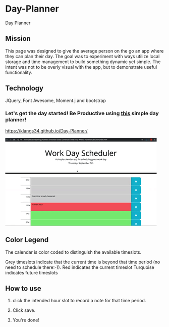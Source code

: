 # Day-Planner
Day Planner

## Mission
This page was designed to give the average person on the go an app where they can plan their day.  The goal was to experiment with ways utilize local storage and time management to build something dynamic yet simple.  The intent was not to be overly visual with the app, but to demonstrate useful functionality.

## Technology 
JQuery, Font Awesome, Moment.j and bootstrap

### Let's get the day started!  Be Productive using [this](https://klangs34.github.io/Day-Planner/) simple day planner!

https://klangs34.github.io/Day-Planner/

![Day Planner](./DayPlanner.gif)

## Color Legend

The calendar is color coded to distinguish the available timeslots.

Grey timeslots indicate that the current time is beyond that time period (no need to schedule there:-)).
Red indicates the current timeslot
Turquoise indicates future timeslots

## How to use

1. click the intended hour slot to record a note for that time period.

1. Click save.

1. You're done!  
